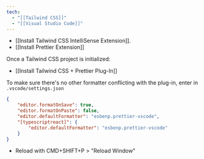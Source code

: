 ```yaml
---
tech:
  - "[[Tailwind CSS]]"
  - "[[Visual Studio Code]]"
---
```

- [[Install Tailwind CSS IntelliSense Extension]].
- [[Install Prettier Extension]]

Once a Tailwind CSS project is initialized:

- [[Install Tailwind CSS + Prettier Plug-In]]

To make sure there's no other formatter conflicting with the plug-in, enter in `.vscode/settings.json`

```json
{
	"editor.formatOnSave": true,
	"editor.formatOnPaste": false,
	"editor.defaultFormatter": "esbenp.prettier-vscode",
	"[typescriptreact]": {
		"editor.defaultFormatter": "esbenp.prettier-vscode"
	}
}
```

- Reload with CMD+SHIFT+P > "Reload Window"